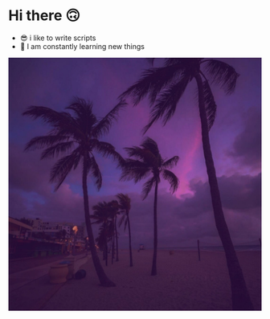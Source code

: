 # Hi there 🙃

- 😎 i like to write scripts
- 🤔 I am constantly learning new things


![](rHkL78ZpxiQ.jpg)
